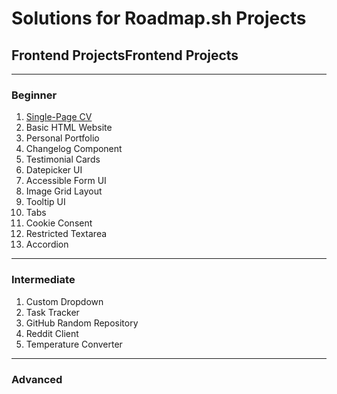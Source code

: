 # Solutions for Roadmap.sh Projects
## Frontend ProjectsFrontend Projects

------------

### Beginner
1. [Single-Page CV](https://roadmap.sh/projects/single-page-cv)
2. Basic HTML Website
3. Personal Portfolio
4. Changelog Component
5. Testimonial Cards
6. Datepicker UI
7. Accessible Form UI
8. Image Grid Layout
9. Tooltip UI
10. Tabs
11. Cookie Consent
12. Restricted Textarea
13. Accordion

------------

### Intermediate
1. Custom Dropdown
2. Task Tracker
3. GitHub Random Repository
4. Reddit Client
5. Temperature Converter

------------

### Advanced